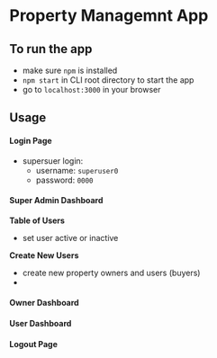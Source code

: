 # Property Managemnt App

## To run the app

- make sure `npm` is installed 
- `npm start` in CLI root directory to start the app
- go to `localhost:3000` in your browser


## Usage

#### Login Page

- supersuer login:
    - username: `superuser0`
    - password: `0000`


#### Super Admin Dashboard 

**Table of Users**
- set user active or inactive

**Create New Users**
- create new property owners and users (buyers)
- 

#### Owner Dashboard 

#### User Dashboard 

#### Logout Page

